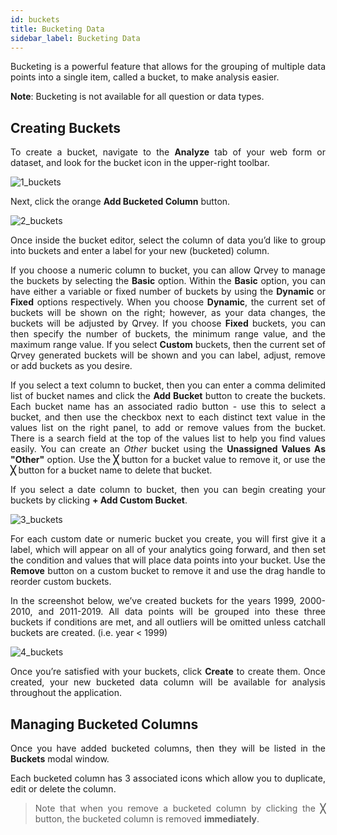 ```yaml
---
id: buckets
title: Bucketing Data
sidebar_label: Bucketing Data
---
```


<div style="text-align: justify">

Bucketing is a powerful feature that allows for the grouping of multiple data points into a single item, called a bucket, to make analysis easier.

**Note**: Bucketing is not available for all question or data types.

## Creating Buckets
To create a bucket, navigate to the **Analyze** tab of your web form or dataset, and look for the bucket icon in the upper-right toolbar.

![1_buckets](https://s3.amazonaws.com/cdn.qrvey.com/documentation_assets/ui-docs/dataviews/3.4.3.3_buckets/1_buckets.png#thumbnail-40)

Next, click the orange **Add Bucketed Column** button. 

![2_buckets](https://s3.amazonaws.com/cdn.qrvey.com/documentation_assets/ui-docs/dataviews/3.4.3.3_buckets/2_buckets.png#thumbnail)

Once inside the bucket editor, select the column of data you’d like to group into buckets and enter a label for your new (bucketed) column.

If you choose a numeric column to bucket, you can allow Qrvey to manage the buckets by selecting the **Basic** option. Within the **Basic** option, you can have either a variable or fixed number of buckets by using the **Dynamic** or **Fixed** options respectively. When you choose **Dynamic**, the current set of buckets will be shown on the right; however, as your data changes, the buckets will be adjusted by Qrvey. If you choose **Fixed** buckets, you can then specify the number of buckets, the minimum range value, and the maximum range value. If you select **Custom** buckets, then the current set of Qrvey generated buckets will be shown and you can label, adjust, remove or add buckets as you desire.

If you select a text column to bucket, then you can enter a comma delimited list of bucket names and click the **Add Bucket** button to create the buckets. Each bucket name has an associated radio button - use this to select a bucket, and then use the checkbox next to each distinct text value in the values list on the right panel, to add or remove values from the bucket. There is a search field at the top of the values list to help you find values easily. You can create an _Other_ bucket using the **Unassigned Values As "Other"** option. Use the **╳** button for a bucket value to remove it, or use the **╳** button for a bucket name to delete that bucket.

If you select a date column to bucket, then you can begin creating your buckets by clicking **+&nbsp;Add&nbsp;Custom&nbsp;Bucket**.

![3_buckets](https://s3.amazonaws.com/cdn.qrvey.com/documentation_assets/ui-docs/dataviews/3.4.3.3_buckets/3_buckets.png#thumbnail)

For each custom date or numeric bucket you create, you will first give it a label, which will appear on all of your analytics going forward, and then set the condition and values that will place data points into your bucket.  Use the **Remove** button on a custom bucket to remove it and use the drag handle to reorder custom buckets.

In the screenshot below, we’ve created buckets for the years 1999, 2000-2010, and 2011-2019. All data points will be grouped into these three buckets if conditions are met, and all outliers will be omitted unless catchall buckets are created. (i.e. year < 1999) 

![4_buckets](https://s3.amazonaws.com/cdn.qrvey.com/documentation_assets/ui-docs/dataviews/3.4.3.3_buckets/4_buckets.png#thumbnail)

Once you’re satisfied with your buckets, click **Create** to create them. Once created, your new bucketed data column will be available for analysis throughout the application. 

## Managing Bucketed Columns
Once you have added bucketed columns, then they will be listed in the **Buckets** modal window.

Each bucketed column has 3 associated icons which allow you to duplicate, edit or delete the column.

>Note that when you remove a bucketed column by clicking the **╳** button, the bucketed column is removed **immediately**. 